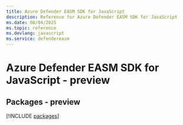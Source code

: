 ```yaml
---
title: Azure Defender EASM SDK for JavaScript
description: Reference for Azure Defender EASM SDK for JavaScript
ms.date: 08/04/2025
ms.topic: reference
ms.devlang: javascript
ms.service: defendereasm
---
```

# Azure Defender EASM SDK for JavaScript - preview
## Packages - preview
[!INCLUDE [packages](defender-easm-index.md)]
